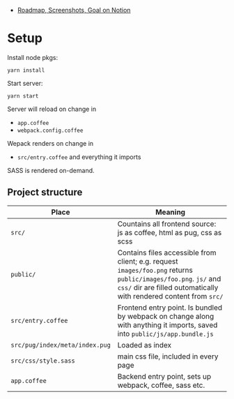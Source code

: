 *  [Roadmap, Screenshots, Goal on Notion](https://www.notion.so/Music-Graph-5119dce2c5464bbfb501736d444004f5)
# Setup

Install node pkgs:

    yarn install

Start server:

    yarn start

Server will reload on change in
* `app.coffee`
* `webpack.config.coffee`

Wepack renders on change in 
* `src/entry.coffee` and everything it imports

SASS is rendered on-demand.

## Project structure

Place | Meaning
--- | ---
`src/` | Countains all frontend source: js as coffee, html as pug, css as scss
`public/` | Contains files accessible from client; e.g. request `images/foo.png` returns `public/images/foo.png`. `js/` and `css/` dir are filled outomatically with rendered content from `src/`
`src/entry.coffee` | Frontend entry point. Is bundled by webpack on change along with anything it imports, saved into `public/js/app.bundle.js`
`src/pug/index/meta/index.pug` | Loaded as index
`src/css/style.sass` | main css file, included in every page 
`app.coffee` | Backend entry point, sets up webpack, coffee, sass etc.



